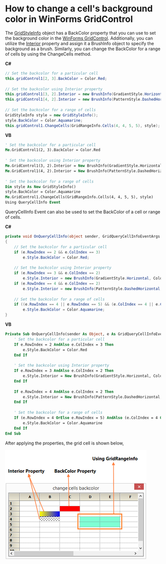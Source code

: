 # How to change a cell's background color in WinForms GridControl
The [GridStyleInfo](https://help.syncfusion.com/cr/windowsforms/Syncfusion.Windows.Forms.Grid.GridStyleInfo.html) object has a BackColor property that you can use to set the background color in the [WinForms GridControl](https://www.syncfusion.com/winforms-ui-controls/grid-control). Additionally, you can utilize the [Interior](https://help.syncfusion.com/cr/windowsforms/Syncfusion.Windows.Forms.Grid.GridStyleInfo.html#Syncfusion_Windows_Forms_Grid_GridStyleInfo_Interior) property and assign it a BrushInfo object to specify the background as a brush. Similarly, you can change the BackColor for a range of cells by using the ChangeCells method.


**C#**
```csharp
// Set the backcolor for a particular cell
this.gridControl1[2, 3].BackColor = Color.Red;

// Set the backcolor using Interior property
this.gridControl1[3, 2].Interior = new BrushInfo(GradientStyle.Horizontal, Color.Yellow, Color.Blue);
this.gridControl1[4, 2].Interior = new BrushInfo(PatternStyle.DashedHorizontal, Color.Black, Color.White);

// Set the backcolor for a range of cells
GridStyleInfo style = new GridStyleInfo();
style.BackColor = Color.Aquamarine;
this.gridControl1.ChangeCells(GridRangeInfo.Cells(4, 4, 5, 5), style);
```

**VB**
```vb
' Set the backcolor for a particular cell
Me.GridControl1(2, 3).BackColor = Color.Red

' Set the backcolor using Interior property
Me.GridControl1(3, 2).Interior = New BrushInfo(GradientStyle.Horizontal, Color.Yellow, Color.Blue)
Me.GridControl1(4, 2).Interior = New BrushInfo(PatternStyle.DashedHorizontal, Color.Black, Color.White)

' Set the backcolor for a range of cells
Dim style As New GridStyleInfo()
style.BackColor = Color.Aquamarine
Me.GridControl1.ChangeCells(GridRangeInfo.Cells(4, 4, 5, 5), style)
Using QueryCellInfo Event
```


QueryCellInfo Event can also be used to set the BackColor of a cell or range of cells.

**C#**
```csharp
private void OnQueryCellInfo(object sender, GridQueryCellInfoEventArgs e)
{
    // Set the backcolor for a particular cell
    if (e.RowIndex == 2 && e.ColIndex == 3)
        e.Style.BackColor = Color.Red;

    // Set the backcolor using Interior property
    if (e.RowIndex == 3 && e.ColIndex == 2)
        e.Style.Interior = new BrushInfo(GradientStyle.Horizontal, Color.Yellow, Color.Blue);
    if (e.RowIndex == 4 && e.ColIndex == 2)
        e.Style.Interior = new BrushInfo(PatternStyle.DashedHorizontal, Color.Black, Color.White);

    // Set the backcolor for a range of cells
    if ((e.RowIndex == 4 || e.RowIndex == 5) && (e.ColIndex == 4 || e.ColIndex == 5))
        e.Style.BackColor = Color.Aquamarine;
}
```

**VB**
```vb
Private Sub OnQueryCellInfo(sender As Object, e As GridQueryCellInfoEventArgs)
    ' Set the backcolor for a particular cell
    If e.RowIndex = 2 AndAlso e.ColIndex = 3 Then
        e.Style.BackColor = Color.Red
    End If

    ' Set the backcolor using Interior property
    If e.RowIndex = 3 AndAlso e.ColIndex = 2 Then
        e.Style.Interior = New BrushInfo(GradientStyle.Horizontal, Color.Yellow, Color.Blue)
    End If

    If e.RowIndex = 4 AndAlso e.ColIndex = 2 Then
        e.Style.Interior = New BrushInfo(PatternStyle.DashedHorizontal, Color.Black, Color.White)
    End If

    ' Set the backcolor for a range of cells
    If (e.RowIndex = 4 OrElse e.RowIndex = 5) AndAlso (e.ColIndex = 4 OrElse e.ColIndex = 5) Then
        e.Style.BackColor = Color.Aquamarine
    End If
End Sub
```
 
After applying the properties, the grid cell is shown below,

![Applied backcolor to a specifice cell in a grid](CellBackground.png)